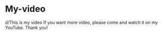 # My-video
d/This is my video
If you want more video, please come and watch it on my YouTube.
Thank you!
